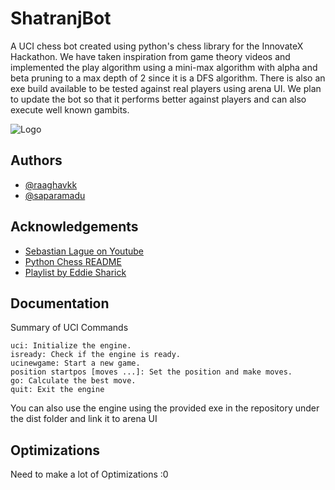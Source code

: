 
# ShatranjBot

A UCI chess bot created using python's chess library for the InnovateX Hackathon. We have taken inspiration from game theory videos and implemented the play algorithm using a mini-max algorithm with alpha and beta pruning to a max depth of 2 since it is a DFS algorithm. There is also an exe build available to be tested against real players using arena UI. We plan to update the bot so that it performs better against players and can also execute well known gambits.




![Logo](https://i.ibb.co/bXF6468/SHATRANJ-BOT.png)


## Authors

- [@raaghavkk](https://github.com/raaghavkk/) 
- [@saparamadu](https://github.com/Saparamadu)


## Acknowledgements

 - [Sebastian Lague on Youtube](https://www.youtube.com/watch?v=U4ogK0MIzqk)
 - [Python Chess README](https://python-chess.readthedocs.io/en/latest/)
 - [Playlist by Eddie Sharick](https://www.youtube.com/playlist?list=PLBwF487qi8MGU81nDGaeNE1EnNEPYWKY_)


## Documentation

Summary of UCI Commands

    uci: Initialize the engine.
    isready: Check if the engine is ready.
    ucinewgame: Start a new game.
    position startpos [moves ...]: Set the position and make moves.
    go: Calculate the best move.
    quit: Exit the engine

You can also use the engine using the provided exe in the repository under the dist folder and link it to arena UI
## Optimizations

Need to make a lot of Optimizations :0

